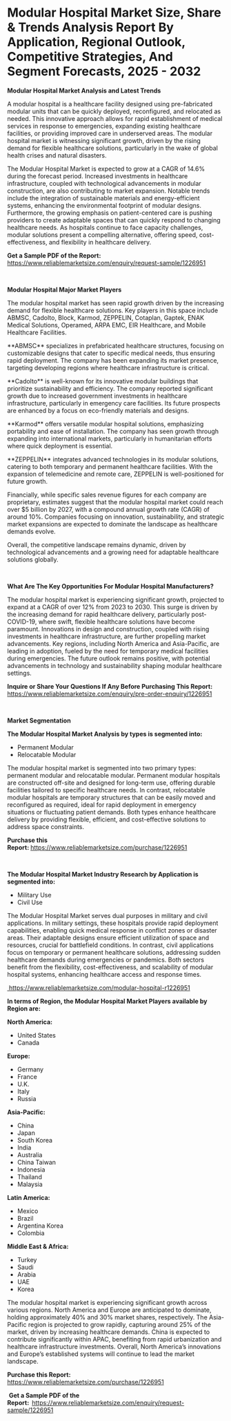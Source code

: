 <p><h1>Modular Hospital Market Size, Share & Trends Analysis Report By Application, Regional Outlook, Competitive Strategies, And Segment Forecasts, 2025 - 2032</h1></p><p><strong>Modular Hospital Market Analysis and Latest Trends</strong></p>
<p><p>A modular hospital is a healthcare facility designed using pre-fabricated modular units that can be quickly deployed, reconfigured, and relocated as needed. This innovative approach allows for rapid establishment of medical services in response to emergencies, expanding existing healthcare facilities, or providing improved care in underserved areas. The modular hospital market is witnessing significant growth, driven by the rising demand for flexible healthcare solutions, particularly in the wake of global health crises and natural disasters.</p><p>The Modular Hospital Market is expected to grow at a CAGR of 14.6% during the forecast period. Increased investments in healthcare infrastructure, coupled with technological advancements in modular construction, are also contributing to market expansion. Notable trends include the integration of sustainable materials and energy-efficient systems, enhancing the environmental footprint of modular designs. Furthermore, the growing emphasis on patient-centered care is pushing providers to create adaptable spaces that can quickly respond to changing healthcare needs. As hospitals continue to face capacity challenges, modular solutions present a compelling alternative, offering speed, cost-effectiveness, and flexibility in healthcare delivery.</p></p>
<p><strong>Get a Sample PDF of the Report:&nbsp;</strong> <a href="https://www.reliablemarketsize.com/enquiry/request-sample/1226951?utm_campaign=1943&utm_medium=2&utm_source=Github&utm_content=ia&utm_term=13042025&utm_id=modular-hospital">https://www.reliablemarketsize.com/enquiry/request-sample/1226951</a></p>
<p>&nbsp;</p>
<p><strong>Modular Hospital Major Market Players</strong></p>
<p><p>The modular hospital market has seen rapid growth driven by the increasing demand for flexible healthcare solutions. Key players in this space include ABMSC, Cadolto, Block, Karmod, ZEPPELIN, Cotaplan, Gaptek, ENAK Medical Solutions, Operamed, ARPA EMC, EIR Healthcare, and Mobile Healthcare Facilities.</p><p>**ABMSC** specializes in prefabricated healthcare structures, focusing on customizable designs that cater to specific medical needs, thus ensuring rapid deployment. The company has been expanding its market presence, targeting developing regions where healthcare infrastructure is critical.</p><p>**Cadolto** is well-known for its innovative modular buildings that prioritize sustainability and efficiency. The company reported significant growth due to increased government investments in healthcare infrastructure, particularly in emergency care facilities. Its future prospects are enhanced by a focus on eco-friendly materials and designs.</p><p>**Karmod** offers versatile modular hospital solutions, emphasizing portability and ease of installation. The company has seen growth through expanding into international markets, particularly in humanitarian efforts where quick deployment is essential.</p><p>**ZEPPELIN** integrates advanced technologies in its modular solutions, catering to both temporary and permanent healthcare facilities. With the expansion of telemedicine and remote care, ZEPPELIN is well-positioned for future growth.</p><p>Financially, while specific sales revenue figures for each company are proprietary, estimates suggest that the modular hospital market could reach over $5 billion by 2027, with a compound annual growth rate (CAGR) of around 10%. Companies focusing on innovation, sustainability, and strategic market expansions are expected to dominate the landscape as healthcare demands evolve. </p><p>Overall, the competitive landscape remains dynamic, driven by technological advancements and a growing need for adaptable healthcare solutions globally.</p></p>
<p>&nbsp;</p>
<p><strong>What Are The Key Opportunities For Modular Hospital Manufacturers?</strong></p>
<p><p>The modular hospital market is experiencing significant growth, projected to expand at a CAGR of over 12% from 2023 to 2030. This surge is driven by the increasing demand for rapid healthcare delivery, particularly post-COVID-19, where swift, flexible healthcare solutions have become paramount. Innovations in design and construction, coupled with rising investments in healthcare infrastructure, are further propelling market advancements. Key regions, including North America and Asia-Pacific, are leading in adoption, fueled by the need for temporary medical facilities during emergencies. The future outlook remains positive, with potential advancements in technology and sustainability shaping modular healthcare settings.</p></p>
<p><strong>Inquire or Share Your Questions If Any Before Purchasing This Report:</strong> <a href="https://www.reliablemarketsize.com/enquiry/pre-order-enquiry/1226951?utm_campaign=1943&utm_medium=2&utm_source=Github&utm_content=ia&utm_term=13042025&utm_id=modular-hospital">https://www.reliablemarketsize.com/enquiry/pre-order-enquiry/1226951</a></p>
<p>&nbsp;</p>
<p><strong>Market Segmentation</strong></p>
<p><strong>The Modular Hospital Market Analysis by types is segmented into:</strong></p>
<p><ul><li>Permanent Modular</li><li>Relocatable Modular</li></ul></p>
<p><p>The modular hospital market is segmented into two primary types: permanent modular and relocatable modular. Permanent modular hospitals are constructed off-site and designed for long-term use, offering durable facilities tailored to specific healthcare needs. In contrast, relocatable modular hospitals are temporary structures that can be easily moved and reconfigured as required, ideal for rapid deployment in emergency situations or fluctuating patient demands. Both types enhance healthcare delivery by providing flexible, efficient, and cost-effective solutions to address space constraints.</p></p>
<p><strong>Purchase this Report:&nbsp;</strong><a href="https://www.reliablemarketsize.com/purchase/1226951?utm_campaign=1943&utm_medium=2&utm_source=Github&utm_content=ia&utm_term=13042025&utm_id=modular-hospital">https://www.reliablemarketsize.com/purchase/1226951</a></p>
<p>&nbsp;</p>
<p><strong>The Modular Hospital Market Industry Research by Application is segmented into:</strong></p>
<p><ul><li>Military Use</li><li>Civil Use</li></ul></p>
<p><p>The Modular Hospital Market serves dual purposes in military and civil applications. In military settings, these hospitals provide rapid deployment capabilities, enabling quick medical response in conflict zones or disaster areas. Their adaptable designs ensure efficient utilization of space and resources, crucial for battlefield conditions. In contrast, civil applications focus on temporary or permanent healthcare solutions, addressing sudden healthcare demands during emergencies or pandemics. Both sectors benefit from the flexibility, cost-effectiveness, and scalability of modular hospital systems, enhancing healthcare access and response times.</p></p>
<p><a href="https://www.reliablemarketsize.com/modular-hospital-r1226951?utm_campaign=1943&utm_medium=2&utm_source=Github&utm_content=ia&utm_term=13042025&utm_id=modular-hospital">&nbsp;https://www.reliablemarketsize.com/modular-hospital-r1226951</a></p>
<p><strong>In terms of Region, the Modular Hospital Market Players available by Region are:</strong></p>
<p>
    <p> <strong> North America: </strong>
        <ul>
            <li>United States</li>
            <li>Canada</li>
        </ul>
        </p> 
    <p> <strong> Europe: </strong>
        <ul>
            <li>Germany</li>
            <li>France</li>
            <li>U.K.</li>
            <li>Italy</li>
            <li>Russia</li>
        </ul>
        </p> 
    <p> <strong> Asia-Pacific: </strong>
        <ul>
            <li>China</li>
            <li>Japan</li>
            <li>South Korea</li>
            <li>India</li>
            <li>Australia</li>
            <li>China Taiwan</li>
            <li>Indonesia</li>
            <li>Thailand</li>
            <li>Malaysia</li>
        </ul>
        </p> 
    <p> <strong> Latin America: </strong>
        <ul>
            <li>Mexico</li>
            <li>Brazil</li>
            <li>Argentina Korea</li>
            <li>Colombia</li>
        </ul>
        </p> 
    <p> <strong> Middle East & Africa: </strong>
        <ul>
            <li>Turkey</li>
            <li>Saudi</li>
            <li>Arabia</li>
            <li>UAE</li>
            <li>Korea</li>
        </ul>
    </p>
    </p>
<p><p>The modular hospital market is experiencing significant growth across various regions. North America and Europe are anticipated to dominate, holding approximately 40% and 30% market shares, respectively. The Asia-Pacific region is projected to grow rapidly, capturing around 25% of the market, driven by increasing healthcare demands. China is expected to contribute significantly within APAC, benefiting from rapid urbanization and healthcare infrastructure investments. Overall, North America’s innovations and Europe’s established systems will continue to lead the market landscape.</p></p>
<p><strong>Purchase this Report: </strong><a href="https://www.reliablemarketsize.com/purchase/1226951?utm_campaign=1943&utm_medium=2&utm_source=Github&utm_content=ia&utm_term=13042025&utm_id=modular-hospital">https://www.reliablemarketsize.com/purchase/1226951</a></p>
<p>&nbsp;<strong>Get a Sample PDF of the Report:&nbsp;&nbsp;</strong><a href="https://www.reliablemarketsize.com/enquiry/request-sample/1226951?utm_campaign=1943&utm_medium=2&utm_source=Github&utm_content=ia&utm_term=13042025&utm_id=modular-hospital">https://www.reliablemarketsize.com/enquiry/request-sample/1226951</a></p>
<p><strong></strong></p>
<p><p></p><p></p><p></p></p>